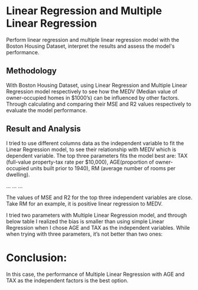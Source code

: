 # Linear Regression and Multiple Linear Regression
 Perform linear regression and multiple linear regression model with the Boston Housing Dataset, interpret the results and assess the model's performance. 

## Methodology 
With Boston Housing Dataset, using Linear Regression and Multiple Linear Regression model respectively to see how the MEDV (Median value of owner-occupied homes in $1000’s) can be influenced by other factors. Through calculating and comparing their MSE and R2 values respectively to evaluate the model performance.

## Result and Analysis
I tried to use different columns data as the independent variable to fit the Linear Regression model, to see their relationship with MEDV which is dependent variable. The top three parameters fits the model best are: 
TAX (full-value property-tax rate per $10,000), 
AGE(proportion of owner-occupied units built prior to 1940), 
RM (average number of rooms per dwelling).

...	...	...

The values of MSE and R2 for the top three independent variables are close. Take RM for an example, it is positive linear regression to MEDV. 


I tried two parameters with Multiple Linear Regression model, and through below table I realized the bias is smaller than using simple Linear Regression when I chose AGE and TAX as the independent variables. While when trying with three parameters, it’s not better than two ones:



# Conclusion: 
In this case, the performance of Multiple Linear Regression with AGE and TAX as the independent factors is the best option. 
